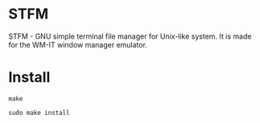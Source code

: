 # STFM

STFM - GNU simple terminal file manager for Unix-like system. It is made for the WM-IT window manager emulator.

# Install

`make`

`sudo make install`
